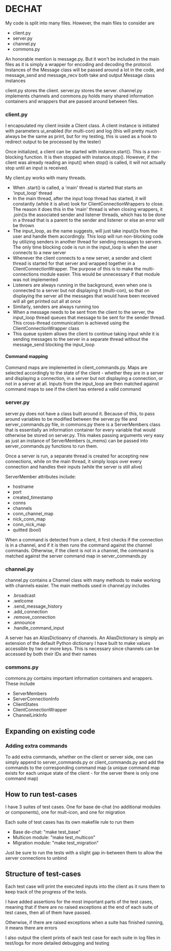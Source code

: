# DECHAT

My code is split into many files. However, the main files to consider are

- client.py
- server.py
- channel.py
- commons.py

An honorable mention is message.py. But it won't be included in the main files as it is simply a wrapper for encoding and decoding the protocol. Instances of the Message class will be passed around a lot in the code, and message_send and message_recv both take and output Message class instances

client.py stores the client. server.py stores the server. channel.py implements channels and commons.py holds many shared information containers and wrappers that are passed around between files.

### client.py

I encapsulated my client inside a Client class. A client instance is initiated with parameters ui_enabled (for multi-con) and log (this will pretty much always be the same as print, but for my testing, this is used as a hook to redirect output to be processed by the tester)

Once initialized, a client can be started with instance.start(). This is a non-blocking function. It is then stopped with instance.stop(). However, if the client was already reading an input() when stop() is called, it will not actually stop until an input is received.

My client.py works with many threads.

- When .start() is called, a 'main' thread is started that starts an 'input_loop' thread
- In the main thread, after the input loop thread has started, it will constantly (while it is alive) look for ClientConnectionWrappers to close. The reason it does this in the 'main' thread is when closing wrappers, it .join()s the associated sender and listener threads, which has to be done in a thread that is a parent to the sender and listener or else an error will be thrown
- The input_loop, as the name suggests, will just take input()s from the user and handle them accordingly. This loop will run non-blocking code by utilizing senders in another thread for sending messages to servers. The only time blocking code is run in the input_loop is when the user connects to a new server
- Whenever the client connects to a new server, a sender and client thread is started for that server and wrapped together in a ClientConnectionWrapper. The purpose of this is to make the multi-connections module easier. This would be unnecessary if that module was not implemented
- Listeners are always running in the background, even when one is connected to a server but not displaying it (multi-con), so that on displaying the server all the messages that would have been received will all get printed out all at once
- Similarly, senders are always running too
- When a message needs to be sent from the client to the server, the input_loop thread queues that message to be sent for the sender thread. This cross-thread communication is achieved using the ClientConnectionWrapper class
- This queue system allows the client to continue taking input while it is sending messages to the server in a separate thread without the message_send blocking the input_loop

#### Command mapping

Command maps are implemented in client_commands.py. Maps are selected accordingly to the state of the client - whether they are in a server and displaying a connection, in a server but not displaying a connection, or not in a server at all. Inputs from the input_loop are then matched against command maps to see if the client has entered a valid command

### server.py

server.py does not have a class built around it. Because of this, to pass around variables to be modified between the server.py file and server_commands.py file, in commons.py there is a ServerMembers class that is essentially an information container for every variable that would otherwise be stored on server.py. This makes passing arguments very easy as just an instance of ServerMembers (s_mems) can be passed into server_commands.py functions to run them.

Once a server is run, a separate thread is created for accepting new connections, while on the main thread, it simply loops over every connection and handles their inputs (while the server is still alive)

ServerMember attributes include:
- hostname
- port
- created_timestamp
- conns
- channels
- conn_channel_map
- nick_conn_map
- conn_nick_map
- quitted (bool)

When a command is detected from a client, it first checks if the connection is in a channel, and if it is then runs the command against the channel commands. Otherwise, if the client is not in a channel, the command is matched against the server command map in server_commands.py

### channel.py

channel.py contains a Channel class with many methods to make working with channels easier. The main methods used in channel.py includes

- .broadcast
- .welcome
- .send_message_history
- .add_connection
- .remove_connection
- .announce
- .handle_command_input

A server has an AliasDictioanry of channels. An AliasDictionary is simply an extension of the default Python dictionary I have built to make values accessible by two or more keys. This is necessary since channels can be accessed by both their IDs and their names

### commons.py

commons.py contains important information containers and wrappers. These include

- ServerMembers
- ServerConnectionInfo
- ClientStates
- ClientConnectionWrapper
- ChannelLinkInfo

## Expanding on existing code

### Adding extra commands

To add extra commands, whether on the client or server side, one can simply append to server_commands.py or client_commands.py and add the commands to the corresponding command map (a unique command map exists for each unique state of the client - for the server there is only one command map)

## How to run test-cases

I have 3 suites of test cases. One for base de-chat (no additional modules or components), one for mult-icon, and one for migration

Each suite of test cases has its own makefile rule to run them

- Base de-chat: "make test_base"
- Multicon module: "make test_multicon"
- Migration module: "make test_migration"

Just be sure to run the tests with a slight gap in-between them to allow the server connections to unbind

## Structure of test-cases

Each test case will print the executed inputs into the client as it runs them to keep track of the progress of the tests.

I have added assertions for the most important parts of the test cases, meaning that if there are no raised exceptions at the end of each suite of test cases, then all of them have passed.

Otherwise, if there are raised exceptions when a suite has finished running, it means there are errors

I also output the client prints of each test case for each suite in log files in test/logs for more detailed debugging and testing
